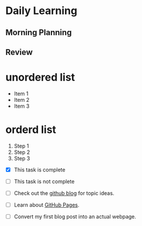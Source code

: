 # Daily Learning
## Morning Planning

## Review

# unordered list
- Item 1
- Item 2
- Item 3

# orderd list
1. Step 1
1. Step 2
1. Step 3

- [x] This task is complete
- [ ] This task is not complete


- [ ] Check out the [github blog](https://github.blog/) for topic ideas.
- [ ] Learn about [GitHub Pages](https://skills.github.com/#first-day-on-github).
- [ ] Convert my first blog post into an actual webpage.
